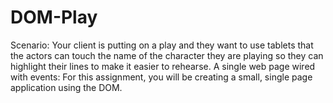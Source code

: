 # DOM-Play
Scenario: Your client is putting on a play and they want to use tablets that the actors can touch the name of the character they are playing so they can highlight their lines to make it easier to rehearse.  A single web page wired with events: For this assignment, you will be creating a small, single page application using the DOM.
